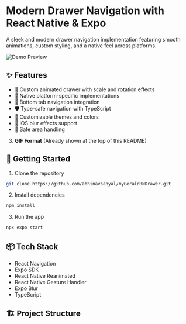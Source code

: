 # Modern Drawer Navigation with React Native & Expo

A sleek and modern drawer navigation implementation featuring smooth animations, custom styling, and a native feel across platforms.

![Demo Preview](https://youtube.com/shorts/gd62eBbCxXE?feature=share)

## ✨ Features

- 🎨 Custom animated drawer with scale and rotation effects
- 📱 Native platform-specific implementations
- 🔄 Bottom tab navigation integration
- 🛡️ Type-safe navigation with TypeScript
- 🎯 Customizable themes and colors
- 🌟 iOS blur effects support
- 📐 Safe area handling


3. **GIF Format** (Already shown at the top of this README)

## 🚀 Getting Started

1. Clone the repository
```bash
git clone https://github.com/abhinavsanyal/myGeraldRNDrawer.git
```

2. Install dependencies

```bash
npm install
```

3. Run the app

```bash
npx expo start

```


## 📦 Tech Stack

- React Navigation 
- Expo SDK 
- React Native Reanimated
- React Native Gesture Handler
- Expo Blur
- TypeScript

## 🏗️ Project Structure

